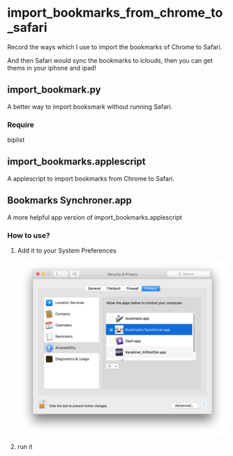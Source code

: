 # import_bookmarks_from_chrome_to_safari

Record the ways which I use to import the bookmarks of Chrome to Safari.

And then Safari would sync the bookmarks to iclouds, then you can get thems in your iphone and ipad!


## import_bookmark.py

A better way to import booksmark without running Safari.

### Require

biplist


## import_bookmarks.applescript

A applescript to import bookmarks from Chrome to Safari.



## Bookmarks Synchroner.app

A more helpful app version of import_bookmarks.applescript

### How to use?

1. Add it to your System Preferences

    ![security](screenshot/Screen%20Shot%202015-10-23%20at%2011.54.42%20PM.png)

2. run it
